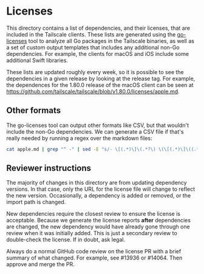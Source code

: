 # Licenses

This directory contains a list of dependencies, and their licenses, that are included in the Tailscale clients.
These lists are generated using the [go-licenses] tool to analyze all Go packages in the Tailscale binaries,
as well as a set of custom output templates that includes any additional non-Go dependencies.
For example, the clients for macOS and iOS include some additional Swift libraries.

These lists are updated roughly every week, so it is possible to see the dependencies in a given release by looking at the release tag.
For example, the dependences for the 1.80.0 release of the macOS client can be seen at
<https://github.com/tailscale/tailscale/blob/v1.80.0/licenses/apple.md>.

[go-licenses]: https://github.com/google/go-licenses

## Other formats

The go-licenses tool can output other formats like CSV, but that wouldn't include the non-Go dependencies.
We can generate a CSV file if that's really needed by running a regex over the markdown files:

```sh
cat apple.md | grep "^ -" | sed -E "s/- \[(.*)\]\(.*?\) \(\[(.*)\]\((.*)\)\)/\1,\2,\3/"
```

## Reviewer instructions

The majority of changes in this directory are from updating dependency versions.
In that case, only the URL for the license file will change to reflect the new version.
Occasionally, a dependency is added or removed, or the import path is changed.

New dependencies require the closest review to ensure the license is acceptable.
Because we generate the license reports **after** dependencies are changed,
the new dependency would have already gone through one review when it was initially added.
This is just a secondary review to double-check the license. If in doubt, ask legal.

Always do a normal GitHub code review on the license PR with a brief summary of what changed.
For example, see #13936 or #14064. Then approve and merge the PR.
